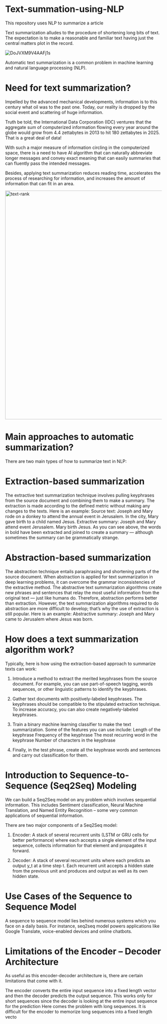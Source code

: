 # Text-summation-using-NLP
This repository uses NLP to summarize a article


Text summarization alludes to the procedure of shortening long bits of text. The expectation is to make a reasonable and familiar text having just the central matters plot in the record. 


![DoJVXM9V4AAFj1s](https://user-images.githubusercontent.com/38343027/92320529-b942f380-f03f-11ea-99bf-325dd681ab88.jpg)




Automatic text summarization is a common problem in machine learning and natural language processing (NLP).


 # Need for text summarization?
 
Impelled by the advanced mechanical developments, information is to this century what oil was to the past one. Today, our reality is dropped by the social event and scattering of huge information. 

Truth be told, the International Data Corporation (IDC) ventures that the aggregate sum of computerized information flowing every year around the globe would grow from 4.4 zettabytes in 2013 to hit 180 zettabytes in 2025. That is a great deal of data! 

With such a major measure of information circling in the computerized space, there is a need to have AI algorithm that can naturally abbreviate longer messages and convey exact meaning that can easily  summaries that can fluently pass the intended messages. 

Besides, applying text summarization reduces reading time, accelerates the process of researching for information, and increases the amount of information that can fit in an area.


<img width="735" alt="text-rank" src="https://user-images.githubusercontent.com/38343027/92320769-8f8acc00-f041-11ea-8e37-7cf4b6e64b93.png">


# Main approaches to automatic summarization?


There are two main types of how to summarize text in NLP:

# Extraction-based summarization

The extractive text summarization technique involves pulling keyphrases from the source document and combining them to make a summary. The extraction is made according to the defined metric without making any changes to the texts.
Here is an example:
Source text: Joseph and Mary rode on a donkey to attend the annual event in Jerusalem. In the city, Mary gave birth to a child named Jesus.
Extractive summary: Joseph and Mary attend event Jerusalem. Mary birth Jesus.
As you can see above, the words in bold have been extracted and joined to create a summary — although sometimes the summary can be grammatically strange.

# Abstraction-based summarization
The abstraction technique entails paraphrasing and shortening parts of the source document. When abstraction is applied for text summarization in deep learning problems, it can overcome the grammar inconsistencies of the extractive method.
The abstractive text summarization algorithms create new phrases and sentences that relay the most useful information from the original text — just like humans do.
Therefore, abstraction performs better than extraction. However, the text summarization algorithms required to do abstraction are more difficult to develop; that’s why the use of extraction is still popular.
Here is an example:
Abstractive summary: Joseph and Mary came to Jerusalem where Jesus was born.


# How does a text summarization algorithm work?


Typically, here is how using the extraction-based approach to summarize texts can work:
1. Introduce a method to extract the merited keyphrases from the source document. For example, you can use part-of-speech tagging, words sequences, or other linguistic patterns to identify the keyphrases.

2. Gather text documents with positively-labeled keyphrases. The keyphrases should be compatible to the stipulated extraction technique. To increase accuracy, you can also create negatively-labeled keyphrases.

3. Train a binary machine learning classifier to make the text summarization. Some of the features you can use include:
Length of the keyphrase
Frequency of the keyphrase
The most recurring word in the keyphrase
Number of characters in the keyphrase

4. Finally, in the test phrase, create all the keyphrase words and sentences and carry out classification for them.




# Introduction to Sequence-to-Sequence (Seq2Seq) Modeling

We can build a Seq2Seq model on any problem which involves sequential information. This includes Sentiment classification, Neural Machine Translation, and Named Entity Recognition – some very common applications of sequential information.

There are two major components of a Seq2Seq model:

   1.  Encoder: A stack of several recurrent units (LSTM or GRU cells for better performance) where each accepts a single element of the input sequence, collects information for that element and propagates it forward.
   
   2.  Decoder: A stack of several recurrent units where each predicts an output y_t at a time step t.
Each recurrent unit accepts a hidden state from the previous unit and produces and output as well as its own hidden state.

# Use Cases of the Sequence to Sequence Model

A sequence to sequence model lies behind numerous systems which you face on a daily basis. For instance, seq2seq model powers applications like Google Translate, voice-enabled devices and online chatbots. 


# Limitations of the Encoder – Decoder Architecture
As useful as this encoder-decoder architecture is, there are certain limitations that come with it.

The encoder converts the entire input sequence into a fixed length vector and then the decoder predicts the output sequence. This works only for short sequences since the decoder is looking at the entire input sequence for the prediction
Here comes the problem with long sequences. It is difficult for the encoder to memorize long sequences into a fixed length vecto
